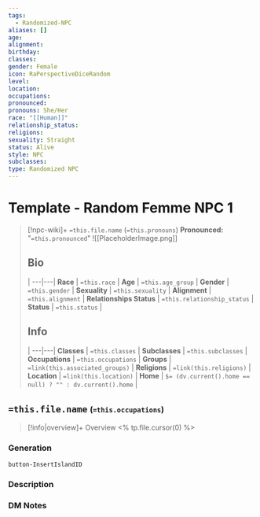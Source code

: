```yaml
---
tags:
  - Randomized-NPC
aliases: []
age: 
alignment: 
birthday: 
classes: 
gender: Female
icon: RaPerspectiveDiceRandom
level: 
location: 
occupations: 
pronounced: 
pronouns: She/Her
race: "[[Human]]"
relationship_status: 
religions: 
sexuality: Straight
status: Alive
style: NPC
subclasses: 
type: Randomized NPC
---
```


# Template - Random Femme NPC 1

> [!npc-wiki]+ `=this.file.name` (`=this.pronouns`)
> **Pronounced:** "`=this.pronounced`"
> ![[PlaceholderImage.png]]
> ## Bio
>  |
> ---|---|
> **Race** | `=this.race` |
> **Age** | `=this.age_group` |
> **Gender** | `=this.gender` |
> **Sexuality** | `=this.sexuality` |
> **Alignment** | `=this.alignment` |
> **Relationships Status** | `=this.relationship_status` |
> **Status** | `=this.status` |
> ## Info
>  |
> ---|---|
> **Classes** | `=this.classes` |
> **Subclasses** | `=this.subclasses` |
> **Occupations** | `=this.occupations` |
> **Groups** | `=link(this.associated_groups)` |
> **Religions** | `=link(this.religions)` |
> **Location** | `=link(this.location)` |
> **Home** | `$= (dv.current().home == null) ? "" : dv.current().home` |

## **`=this.file.name`** <span style="font-size: medium">(`=this.occupations`)</span>

> [!info|overview]+ Overview
> <% tp.file.cursor(0) %>

### Generation

`button-InsertIslandID`

### Description

### DM Notes
